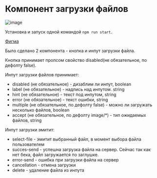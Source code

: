 # Компонент загрузки файлов

![image](https://github.com/povar0305/file-input/assets/73982948/55ccd7dc-2d82-45bd-82b9-d9ad277802b9)

Установка и запуск одной командой ``` npm run start ```.

[Фигма](https://www.figma.com/file/dmSqtmI03pj0BjCM6iTZfU/%D0%A2%D0%B5%D1%81%D1%82%D0%BE%D0%B2%D0%BE%D0%B5.-File-Input?type=design&node-id=0-1&mode=design&t=dAEbc6kE67j9ZwSc-0)

Было сделано 2 компонента - кнопка и инпут загрузки файла.

Кнопка принимает пропсом свойство disabled(не обязательное, по дефолту false).

Инпут загрузки файлов принимает:

* disabled (не обязательное) - дизаблим ли инпут, boolean
* label (не обязательное) - надпись над инпутом. string
* hint (не обязательное) - текст под инпутом, string
* error (не обязательное) - текст ошибки, string
* multiple (не обязательное, по дефолту false) - можно ли загружать несколько файлов, boolean
* accept (не обязательное, по дефолту image/*) - тип ожидаемых файлов, string

Инпут загрузки эмитит:

* select-file - эмитит выбранный файл, в момент выбора файла пользователем
* succes-send - успешна загрузка файла на сервер. Сейчас так как нет бека, файл загружается по заглушке.
* error-send - ошибка при загрузки файла на сервер
* cancellation - отмена загрузки
* delete - удаление файла из инпута
